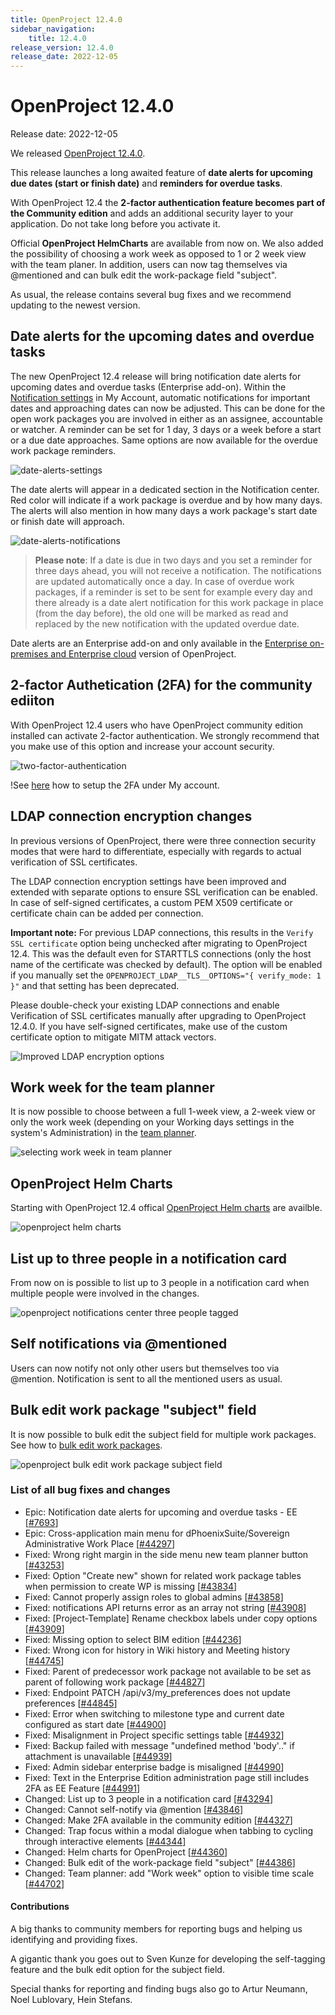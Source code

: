 ```yaml
---
title: OpenProject 12.4.0
sidebar_navigation:
    title: 12.4.0
release_version: 12.4.0
release_date: 2022-12-05
---
```


# OpenProject 12.4.0

Release date: 2022-12-05

We released [OpenProject 12.4.0](https://community.openproject.com/versions/1595).

This release launches a long awaited feature of **date alerts for upcoming due dates (start or finish date)** and **reminders for overdue tasks**.

With OpenProject 12.4 the **2-factor authentication feature becomes part of the Community edition** and adds an additional security layer to your application. Do not take long before you activate it. 

Official **OpenProject HelmCharts** are available from now on. We also added the possibility of choosing a work week as opposed to 1 or 2 week view with the team planer. In addition, users can now tag themselves via @mentioned and can bulk edit the work-package field "subject". 

As usual, the release contains several bug fixes and we recommend updating to the newest version.

## Date alerts for the upcoming dates and overdue tasks

The new OpenProject 12.4 release will bring notification date alerts for upcoming dates and overdue tasks (Enterprise add-on). Within the [Notification settings](../../user-guide/notifications/notification-settings/) in My Account, automatic notifications for important dates and approaching dates can now be adjusted. This can be done for the open work packages you are involved in either as an assignee, accountable or watcher. A reminder can be set for 1 day, 3 days or a week before a start or a due date approaches. 
Same options are now available for the overdue work package reminders. 

![date-alerts-settings](openproject-date-alerts-settings.png)

The date alerts will appear in a dedicated section in the Notification center. Red color will indicate if a work package is overdue and by how many days. The alerts will also mention in how many days a work package's start date or finish date will approach.

![date-alerts-notifications](openproject-date-alerts-notification-center.png)

>**Please note**: If a date is due in two days and you set a reminder for three days ahead, you will not receive a notification. The notifications are updated automatically once a day.
In case of overdue work packages, if a reminder is set to be sent for example every day and there already is a date alert notification for this work package in place (from the day before), the old one will be marked as read and replaced by the new notification with the updated overdue date.

Date alerts are an Enterprise add-on and only available in the [Enterprise on-premises and Enterprise cloud](https://www.openproject.org/enterprise-edition) version of OpenProject.

## 2-factor Authetication (2FA) for the community ediiton

With OpenProject 12.4 users who have OpenProject community edition installed can activate 2-factor authentication. We strongly recommend that you make use of this option and increase your account security. 

![two-factor-authentication](openproject-2-factor-authentication-community-edition.png)

!See [here](../../getting-started/my-account/#two-factor-authentication) how to setup the 2FA under My account.



## LDAP connection encryption changes

In previous versions of OpenProject, there were three connection security modes that were hard to differentiate, especially with regards to actual verification of SSL certificates.

The LDAP connection encryption settings have been improved and extended with separate options to ensure SSL verification can be enabled. In case of self-signed certificates, a custom PEM X509 certificate or certificate chain can be added per connection.

**Important note:** For previous LDAP connections, this results in the `Verify SSL certificate` option being unchecked after migrating to OpenProject 12.4. This was the default even for STARTTLS connections (only the host name of the certificate was checked by default). The option will be enabled if you manually set the `OPENPROJECT_LDAP__TLS__OPTIONS="{ verify_mode: 1 }"` and that setting has been deprecated.

Please double-check your existing LDAP connections and enable Verification of SSL certificates manually after upgrading to OpenProject 12.4.0. If you have self-signed certificates, make use of the custom certificate option to mitigate MITM attack vectors.

![Improved LDAP encryption options](ldap-encryption-options.png)

## Work week for the team planner

It is now possible to choose between a full 1-week view, a 2-week view or only the work week (depending on your Working days settings in the system's Administration) in the [team planner](../../user-guide/team-planner/).

![selecting work week in team planner](openproject-team-planner-work-week.gif)

## OpenProject Helm Charts

Starting with OpenProject 12.4 offical [OpenProject Helm charts](../../installation-and-operations/installation/kubernetes/#helm) are availble.

![openproject helm charts](openproject-helm-charts.jpg)

## List up to three people in a notification card

From now on is possible to list up to 3 people in a notification card when multiple people were involved in the changes. 

![openproject notifications center three people tagged](openproject-notifications-three-users-tagged.png)

## Self notifications via @mentioned

Users can now notify not only other users but themselves too via @mention. Notification is sent to all the mentioned users as usual.

## Bulk edit work package "subject" field

It is now possible to bulk edit the subject field for multiple work packages. See how to [bulk edit work packages](../../user-guide/work-packages/edit-work-package/#bulk-edit-work-packages). 

![openproject bulk edit work package subject field](openproject-bulk-edit-subject.png)

### List of all bug fixes and changes

- Epic: Notification date alerts for upcoming and overdue tasks - EE \[[#7693](https://community.openproject.com/wp/7693)\]
- Epic: Cross-application main menu for dPhoenixSuite/Sovereign Administrative Work Place  \[[#44297](https://community.openproject.com/wp/44297)\]
- Fixed: Wrong right margin in the side menu new team planner button \[[#43253](https://community.openproject.com/wp/43253)\]
- Fixed: Option "Create new" shown for related work package tables when permission to create WP is missing \[[#43834](https://community.openproject.com/wp/43834)\]
- Fixed: Cannot properly assign roles to global admins \[[#43858](https://community.openproject.com/wp/43858)\]
- Fixed: notifications API returns error as an array not string \[[#43908](https://community.openproject.com/wp/43908)\]
- Fixed: [Project-Template] Rename checkbox labels under copy options \[[#43909](https://community.openproject.com/wp/43909)\]
- Fixed: Missing option to select BIM edition \[[#44236](https://community.openproject.com/wp/44236)\]
- Fixed: Wrong icon for history in Wiki history and Meeting history \[[#44745](https://community.openproject.com/wp/44745)\]
- Fixed: Parent of predecessor work package not available to be set as parent of following work package \[[#44827](https://community.openproject.com/wp/44827)\]
- Fixed: Endpoint PATCH /api/v3/my_preferences does not update preferences \[[#44845](https://community.openproject.com/wp/44845)\]
- Fixed: Error when switching to milestone type and current date configured as start date \[[#44900](https://community.openproject.com/wp/44900)\]
- Fixed: Misalignment in Project specific settings table  \[[#44932](https://community.openproject.com/wp/44932)\]
- Fixed: Backup failed with message "undefined method 'body'.." if attachment is unavailable \[[#44939](https://community.openproject.com/wp/44939)\]
- Fixed: Admin sidebar enterprise badge is misaligned \[[#44990](https://community.openproject.com/wp/44990)\]
- Fixed: Text in the Enterprise Edition administration page still includes 2FA as EE Feature \[[#44991](https://community.openproject.com/wp/44991)\]
- Changed: List up to 3 people in a notification card \[[#43294](https://community.openproject.com/wp/43294)\]
- Changed: Cannot self-notify via @mention \[[#43846](https://community.openproject.com/wp/43846)\]
- Changed: Make 2FA available in the community edition \[[#44327](https://community.openproject.com/wp/44327)\]
- Changed: Trap focus within a modal dialogue when tabbing to cycling through interactive elements \[[#44344](https://community.openproject.com/wp/44344)\]
- Changed: Helm charts for OpenProject \[[#44360](https://community.openproject.com/wp/44360)\]
- Changed: Bulk edit of the work-package field "subject" \[[#44386](https://community.openproject.com/wp/44386)\]
- Changed: Team planner: add "Work week" option to visible time scale \[[#44702](https://community.openproject.com/wp/44702)\]

#### Contributions
A big thanks to community members for reporting bugs and helping us identifying and providing fixes.

A gigantic thank you goes out to Sven Kunze for developing the self-tagging feature and the bulk edit option for the subject field.

Special thanks for reporting and finding bugs also go to Artur Neumann, Noel Lublovary, Hein Stefans.

